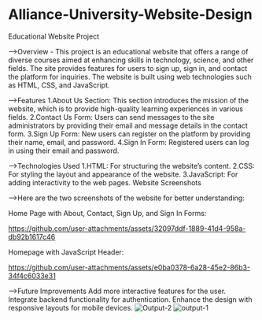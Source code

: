 # Alliance-University-Website-Design
Educational Website Project

-->Overview -
This project is an educational website that offers a range of diverse courses aimed at enhancing skills in technology, science, and other fields. The site provides features for users to sign up, sign in, and contact the platform for inquiries. The website is built using web technologies such as HTML, CSS, and JavaScript.

-->Features
1.About Us Section:
This section introduces the mission of the website, which is to provide high-quality learning experiences in various fields.
2.Contact Us Form:
Users can send messages to the site administrators by providing their email and message details in the contact form.
3.Sign Up Form:
New users can register on the platform by providing their name, email, and password.
4.Sign In Form:
Registered users can log in using their email and password.

-->Technologies Used
1.HTML: For structuring the website’s content.
2.CSS: For styling the layout and appearance of the website.
3.JavaScript: For adding interactivity to the web pages.
Website Screenshots

-->Here are the two screenshots of the website for better understanding:

Home Page with About, Contact, Sign Up, and Sign In Forms:

https://github.com/user-attachments/assets/32097ddf-1889-41d4-958a-db92b1617c46

Homepage with JavaScript Header:

https://github.com/user-attachments/assets/e0ba0378-6a28-45e2-86b3-34f4c6033e31

-->Future Improvements
Add more interactive features for the user.
Integrate backend functionality for authentication.
Enhance the design with responsive layouts for mobile devices.
![Output-2](https://github.com/user-attachments/assets/32097ddf-1889-41d4-958a-db92b1617c46)
![output-1](https://github.com/user-attachments/assets/e0ba0378-6a28-45e2-86b3-34f4c6033e31)
